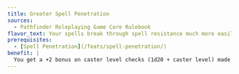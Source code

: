 ```yaml
---
title: Greater Spell Penetration
sources:
  - Pathfinder Roleplaying Game Core Rulebook
flavor_text: Your spells break through spell resistance much more easily than most.
prerequisites:
  - [Spell Penetration](/feats/spell-penetration/)
benefit: |
  You get a +2 bonus on caster level checks (1d20 + caster level) made to overcome a creature's spell resistance. This bonus stacks with the one from [Spell Penetration](/feats/spell-penetration/).
---
```


